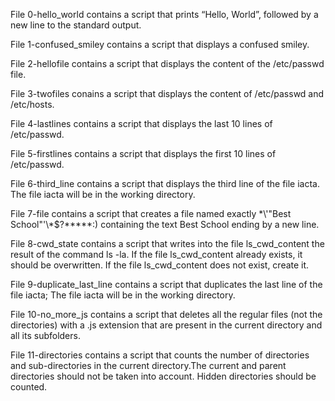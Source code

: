 File 0-hello_world contains a script that prints “Hello, World”, followed by a new line to the standard output.

File 1-confused_smiley contains a script that displays a confused smiley.

File 2-hellofile contains a script that displays the content of the /etc/passwd file.

File 3-twofiles conains a script that displays  the content of /etc/passwd and /etc/hosts.

File 4-lastlines contains a script that displays the last 10 lines of /etc/passwd.

File 5-firstlines contains a script that displays the first 10 lines of /etc/passwd.

File 6-third_line contains a script that displays the third line of the file iacta.
The file iacta will be in the working directory.

File 7-file contains a script that creates a file named exactly \*\\'"Best School"\'\\*$\?\*\*\*\*\*:) containing the text Best School ending by a new line.

File 8-cwd_state contains a script that writes into the file ls_cwd_content the result of the command ls -la. If the file ls_cwd_content already exists, it should be overwritten. If the file ls_cwd_content does not exist, create it.

File 9-duplicate_last_line contains a script that duplicates the last line of the file iacta;
The file iacta will be in the working directory.

File 10-no_more_js contains a script that deletes all the regular files (not the directories) with a .js extension that are present in the current directory and all its subfolders.

File 11-directories contains a script that counts the number of directories and sub-directories in the current directory.The current and parent directories should not be taken into account.
Hidden directories should be counted.
